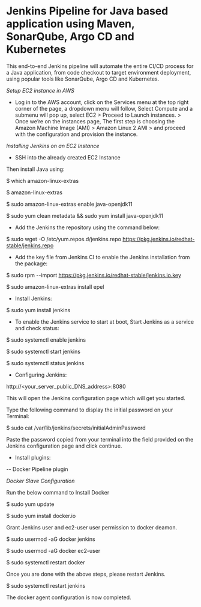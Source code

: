 # Jenkins Pipeline for Java based application using Maven, SonarQube, Argo CD and Kubernetes


This end-to-end Jenkins pipeline will automate the entire CI/CD process for a Java application, from code checkout to target environment deployment, using popular tools like SonarQube, Argo CD and Kubernetes.

*Setup EC2 instance in AWS*

* Log in to the AWS account, click on the Services menu at the top right corner of the page, a dropdown menu will follow, Select Compute and a submenu will pop up, select EC2 > Proceed to Launch instances. > Once we’re on the instances page, The first step is choosing the Amazon Machine Image (AMI) > Amazon Linux 2 AMI > and proceed with the configuration and provision the instance.

*Installing Jenkins on an EC2 Instance*

* SSH into the already created EC2 Instance

Then install Java using:

$ which amazon-linux-extras

$ amazon-linux-extras

$ sudo amazon-linux-extras enable java-openjdk11

$ sudo yum clean metadata && sudo yum install java-openjdk11

* Add the Jenkins the repository using the command below:

$ sudo wget -O /etc/yum.repos.d/jenkins.repo https://pkg.jenkins.io/redhat-stable/jenkins.repo

* Add the key file from Jenkins CI to enable the Jenkins installation from the package:

$ sudo rpm --import https://pkg.jenkins.io/redhat-stable/jenkins.io.key

$ sudo amazon-linux-extras install epel

* Install Jenkins:

$ sudo yum install jenkins

* To enable the Jenkins service to start at boot, Start Jenkins as a service and check status:

$ sudo systemctl enable jenkins

$ sudo systemctl start jenkins

$ sudo systemctl status jenkins

* Configuring Jenkins:

http://<your_server_public_DNS_address>:8080

This will open the Jenkins configuration page which will get you started.

Type the following command to display the initial password on your Terminal:

$ sudo cat /var/lib/jenkins/secrets/initialAdminPassword

Paste the password copied from your terminal into the field provided on the Jenkins configuration page and click continue.

* Install plugins:

-- Docker Pipeline plugin

*Docker Slave Configuration*

Run the below command to Install Docker

$ sudo yum update

$ sudo yum install docker.io

Grant Jenkins user and ec2-user user permission to docker deamon.

$ sudo usermod -aG docker jenkins

$ sudo usermod -aG docker ec2-user 

$ sudo systemctl restart docker

Once you are done with the above steps, please restart Jenkins.

$ sudo systemctl restart jenkins

The docker agent configuration is now completed.


